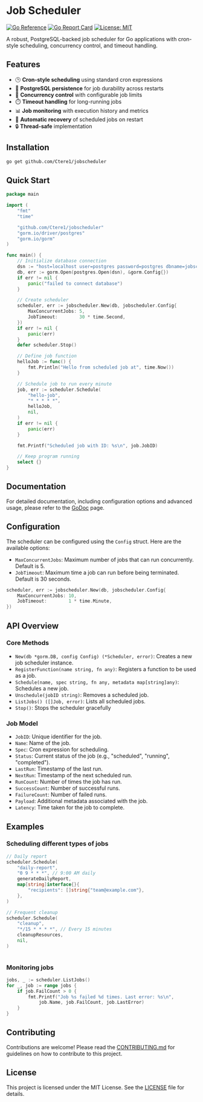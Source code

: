 # Job Scheduler

[![Go Reference](https://pkg.go.dev/badge/github.com/Ctere1/jobscheduler.svg)](https://pkg.go.dev/github.com/Ctere1/jobscheduler)
[![Go Report Card](https://goreportcard.com/badge/github.com/Ctere1/jobscheduler)](https://goreportcard.com/report/github.com/Ctere1/jobscheduler)
[![License: MIT](https://img.shields.io/badge/License-MIT-yellow.svg)](https://opensource.org/licenses/MIT)

A robust, PostgreSQL-backed job scheduler for Go applications with cron-style scheduling, concurrency control, and timeout handling.

## Features

- 🕒 **Cron-style scheduling** using standard cron expressions  
- 💾 **PostgreSQL persistence** for job durability across restarts  
- 🚦 **Concurrency control** with configurable job limits  
- ⏱️ **Timeout handling** for long-running jobs  
- 📊 **Job monitoring** with execution history and metrics  
- 🔄 **Automatic recovery** of scheduled jobs on restart  
- 🔒 **Thread-safe** implementation  

## Installation

```bash
go get github.com/Ctere1/jobscheduler
```

## Quick Start
```go
package main

import (
	"fmt"
	"time"

	"github.com/Ctere1/jobscheduler"
	"gorm.io/driver/postgres"
	"gorm.io/gorm"
)

func main() {
	// Initialize database connection
	dsn := "host=localhost user=postgres password=postgres dbname=jobscheduler port=5432 sslmode=disable"
	db, err := gorm.Open(postgres.Open(dsn), &gorm.Config{})
	if err != nil {
		panic("failed to connect database")
	}

	// Create scheduler
	scheduler, err := jobscheduler.New(db, jobscheduler.Config{
		MaxConcurrentJobs: 5,
		JobTimeout:        30 * time.Second,
	})
	if err != nil {
		panic(err)
	}
	defer scheduler.Stop()

	// Define job function
	helloJob := func() {
		fmt.Println("Hello from scheduled job at", time.Now())
	}

	// Schedule job to run every minute
	job, err := scheduler.Schedule(
		"hello-job",
		"* * * * *",
		helloJob,
		nil,
	)
	if err != nil {
		panic(err)
	}

	fmt.Printf("Scheduled job with ID: %s\n", job.JobID)

	// Keep program running
	select {}
}
```

## Documentation

For detailed documentation, including configuration options and advanced usage, please refer to the [GoDoc](https://pkg.go.dev/github.com/Ctere1/jobscheduler) page.

## Configuration

The scheduler can be configured using the `Config` struct. Here are the available options:
- `MaxConcurrentJobs`: Maximum number of jobs that can run concurrently. Default is 5.
- `JobTimeout`: Maximum time a job can run before being terminated. Default is 30 seconds.

```go
scheduler, err := jobscheduler.New(db, jobscheduler.Config{
    MaxConcurrentJobs: 10,
    JobTimeout:        1 * time.Minute,
})
```

## API Overview

### Core Methods
- `New(db *gorm.DB, config Config) (*Scheduler, error)`: Creates a new job scheduler instance.
- `RegisterFunction(name string, fn any)`: Registers a function to be used as a job.
- `Schedule(name, spec string, fn any, metadata map[string]any)`: Schedules a new job.
- `Unschedule(jobID string)`: Removes a scheduled job.
- `ListJobs() ([]Job, error)`: Lists all scheduled jobs.
- `Stop()`: Stops the scheduler gracefully

### Job Model

- `JobID`: Unique identifier for the job.
- `Name`: Name of the job.
- `Spec`: Cron expression for scheduling.
- `Status`: Current status of the job (e.g., "scheduled", "running", "completed").
- `LastRun`: Timestamp of the last run.
- `NextRun`: Timestamp of the next scheduled run.
- `RunCount`: Number of times the job has run.
- `SuccessCount`: Number of successful runs.
- `FailureCount`: Number of failed runs.
- `Payload`: Additional metadata associated with the job.
- `Latency`: Time taken for the job to complete.


## Examples

### Scheduling different types of jobs

```go
// Daily report
scheduler.Schedule(
	"daily-report",
	"0 9 * * *", // 9:00 AM daily
	generateDailyReport,
	map[string]interface{}{
		"recipients": []string{"team@example.com"},
	},
)

// Frequent cleanup
scheduler.Schedule(
	"cleanup",
	"*/15 * * * *", // Every 15 minutes
	cleanupResources,
	nil,
)
    
```

### Monitoring jobs

```go
jobs, _ := scheduler.ListJobs()
for _, job := range jobs {
	if job.FailCount > 0 {
		fmt.Printf("Job %s failed %d times. Last error: %s\n",
			job.Name, job.FailCount, job.LastError)
	}
}
```

## Contributing

Contributions are welcome! Please read the [CONTRIBUTING.md](CONTRIBUTING.md) for guidelines on how to contribute to this project.

## License

This project is licensed under the MIT License. See the [LICENSE](LICENSE) file for details.





